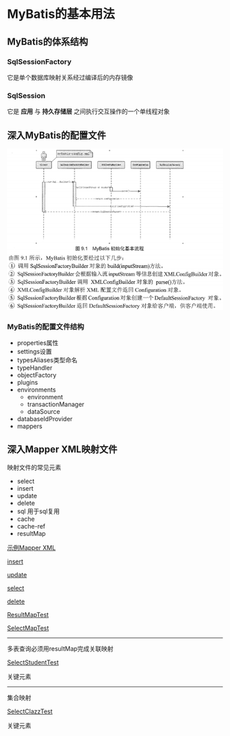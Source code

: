 # MyBatis的基本用法 #

## MyBatis的体系结构 ##

### SqlSessionFactory ###

它是单个数据库映射关系经过编译后的内存镜像

### SqlSession ###

它是 **应用** 与 **持久存储层** 之间执行交互操作的一个单线程对象

## 深入MyBatis的配置文件 ##

![](mybatis-init.png)

### MyBatis的配置文件结构 ###

- properties属性
- settings设置
- typesAliases类型命名
- typeHandler
- objectFactory
- plugins
- environments
	- environment
	- transactionManager
	- dataSource
- databaseIdProvider
- mappers

## 深入Mapper XML映射文件 ##

映射文件的常见元素

- select
- insert
- update
- delete
- sql 用于sql复用
- cache
- cache-ref
- resultMap

[示例Mapper XML](dml/UserMapper.xml)

[insert](dml/InsertTest.java)

[update](dml/UpadeTest.java)

[select](dml/SelectTest.java)

[delete](dml/DeleteTest.java)

[ResultMapTest](resultmap/ResultMapTest.java)

[SelectMapTest](resultmap/SelectMapTest.java)

---

多表查询必须用resultMap完成关联映射

[SelectStudentTest](resultmap/SelectStudentTest.java)


关键元素<association>

---

集合映射

[SelectClazzTest](resultmap/SelectClazzTest.java)

关键元素<collection>

